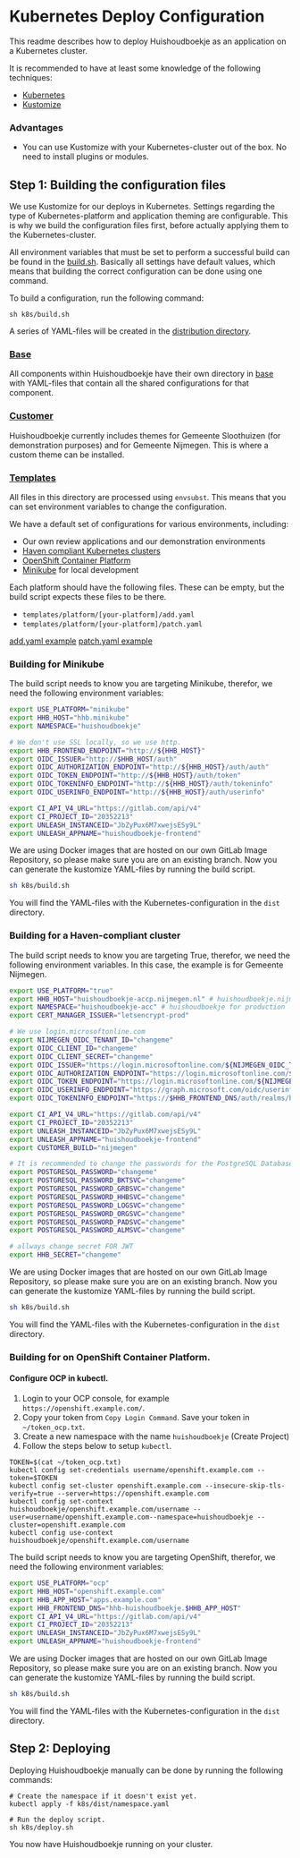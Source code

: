 # Kubernetes Deploy Configuration
This readme describes how to deploy Huishoudboekje as an application on a Kubernetes cluster.

It is recommended to have at least some knowledge of the following techniques:
- [Kubernetes](https://kubernetes.io/)
- [Kustomize](https://kustomize.io/)

### Advantages
- You can use Kustomize with your Kubernetes-cluster out of the box. No need to install plugins or modules.

## Step 1: Building the configuration files
We use Kustomize for our deploys in Kubernetes. Settings regarding the type of Kubernetes-platform and application theming are configurable.
This is why we build the configuration files first, before actually applying them to the Kubernetes-cluster.

All environment variables that must be set to perform a successful build can be found in the [build.sh](./build.sh).
Basically all settings have default values, which means that building the correct configuration can be done using one command.

To build a configuration, run the following command:
```shell
sh k8s/build.sh
```
A series of YAML-files will be created in the [distribution directory](./dist).

### [Base](./base)
All components within Huishoudboekje have their own directory in [base](./base) with YAML-files that contain all the shared configurations for that component.

### [Customer](./customer)
Huishoudboekje currently includes themes for Gemeente Sloothuizen (for demonstration purposes) and for Gemeente Nijmegen.
This is where a custom theme can be installed.

### [Templates](./templates)
All files in this directory are processed using `envsubst`. This means that you can set environment variables to change the configuration.

We have a default set of configurations for various environments, including:
- Our own review applications and our demonstration environments
- [Haven compliant Kubernetes clusters](https://haven.commonground.nl/)
- [OpenShift Container Platform](https://www.redhat.com/en/technologies/cloud-computing/openshift)
- [Minikube](https://minikube.sigs.k8s.io/docs/start/) for local development

Each platform should have the following files. These can be empty, but the build script expects these files to be there.
- `templates/platform/[your-platform]/add.yaml`
- `templates/platform/[your-platform]/patch.yaml`

[add.yaml example](https://github.com/kubernetes-sigs/kustomize/blob/master/examples/mySql/README.md#add-the-resources)
[patch.yaml example](https://kubernetes.io/docs/tasks/manage-kubernetes-objects/kustomization/#customizing)

### Building for Minikube
The build script needs to know you are targeting Minikube, therefor, we need the following environment variables:

```bash
export USE_PLATFORM="minikube"
export HHB_HOST="hhb.minikube"
export NAMESPACE="huishoudboekje"

# We don't use SSL locally, so we use http.
export HHB_FRONTEND_ENDPOINT="http://${HHB_HOST}"
export OIDC_ISSUER="http://$HHB_HOST/auth"
export OIDC_AUTHORIZATION_ENDPOINT="http://${HHB_HOST}/auth/auth"
export OIDC_TOKEN_ENDPOINT="http://${HHB_HOST}/auth/token"
export OIDC_TOKENINFO_ENDPOINT="http://${HHB_HOST}/auth/tokeninfo"
export OIDC_USERINFO_ENDPOINT="http://${HHB_HOST}/auth/userinfo"

export CI_API_V4_URL="https://gitlab.com/api/v4"
export CI_PROJECT_ID="20352213"
export UNLEASH_INSTANCEID="JbZyPux6M7xwejsESy9L"
export UNLEASH_APPNAME="huishoudboekje-frontend"
```

We are using Docker images that are hosted on our own GitLab Image Repository, so please make sure you are on an existing branch.
Now you can generate the kustomize YAML-files by running the build script.

```bash
sh k8s/build.sh
```

You will find the YAML-files with the Kubernetes-configuration in the `dist` directory.

### Building for a Haven-compliant cluster
The build script needs to know you are targeting True, therefor, we need the following environment variables.
In this case, the example is for Gemeente Nijmegen.

```bash
export USE_PLATFORM="true"
export HHB_HOST="huishoudboekje-accp.nijmegen.nl" # huishoudboekje.nijmegen.nl for production
export NAMESPACE="huishoudboekje-acc" # huishoudboekje for production
export CERT_MANAGER_ISSUER="letsencrypt-prod"

# We use login.microsoftonline.com
export NIJMEGEN_OIDC_TENANT_ID="changeme"
export OIDC_CLIENT_ID="changeme"
export OIDC_CLIENT_SECRET="changeme"
export OIDC_ISSUER="https://login.microsoftonline.com/${NIJMEGEN_OIDC_TENANT_ID}/v2.0"
export OIDC_AUTHORIZATION_ENDPOINT="https://login.microsoftonline.com/${NIJMEGEN_OIDC_TENANT_ID}/oauth2/v2.0/authorize"
export OIDC_TOKEN_ENDPOINT="https://login.microsoftonline.com/${NIJMEGEN_OIDC_TENANT_ID}/oauth2/v2.0/token"
export OIDC_USERINFO_ENDPOINT="https://graph.microsoft.com/oidc/userinfo"
export OIDC_TOKENINFO_ENDPOINT="https://$HHB_FRONTEND_DNS/auth/realms/hhb/protocol/openid-connect/token/introspect"

export CI_API_V4_URL="https://gitlab.com/api/v4"
export CI_PROJECT_ID="20352213"
export UNLEASH_INSTANCEID="JbZyPux6M7xwejsESy9L"
export UNLEASH_APPNAME="huishoudboekje-frontend"
export CUSTOMER_BUILD="nijmegen"

# It is recommended to change the passwords for the PostgreSQL Databases.
export POSTGRESQL_PASSWORD="changeme"
export POSTGRESQL_PASSWORD_BKTSVC="changeme"
export POSTGRESQL_PASSWORD_GRBSVC="changeme"
export POSTGRESQL_PASSWORD_HHBSVC="changeme"
export POSTGRESQL_PASSWORD_LOGSVC="changeme"
export POSTGRESQL_PASSWORD_ORGSVC="changeme"
export POSTGRESQL_PASSWORD_PADSVC="changeme"
export POSTGRESQL_PASSWORD_ALMSVC="changeme"

# allways change secret FOR JWT
export HHB_SECRET="changeme"
```

We are using Docker images that are hosted on our own GitLab Image Repository, so please make sure you are on an existing branch.
Now you can generate the kustomize YAML-files by running the build script.

```bash
sh k8s/build.sh
```

You will find the YAML-files with the Kubernetes-configuration in the `dist` directory.

### Building for on OpenShift Container Platform.

#### Configure OCP in kubectl.
1. Login to your OCP console, for example `https://openshift.example.com/`. 
2. Copy your token from `Copy Login Command`. Save your token in `~/token_ocp.txt`.
3. Create a new namespace with the name `huishoudboekje` (Create Project)
4. Follow the steps below to setup `kubectl`.

```shell
TOKEN=$(cat ~/token_ocp.txt)
kubectl config set-credentials username/openshift.example.com --token=$TOKEN
kubectl config set-cluster openshift.example.com --insecure-skip-tls-verify=true --server=https://openshift.example.com
kubectl config set-context huishoudboekje/openshift.example.com/username --user=username/openshift.example.com--namespace=huishoudboekje --cluster=openshift.example.com
kubectl config use-context huishoudboekje/openshift.example.com/username
```

The build script needs to know you are targeting OpenShift, therefor, we need the following environment variables:

```bash
export USE_PLATFORM="ocp"
export HHB_HOST="openshift.example.com"
export HHB_APP_HOST="apps.example.com"
export HHB_FRONTEND_DNS="hhb-huishoudboekje.$HHB_APP_HOST"
export CI_API_V4_URL="https://gitlab.com/api/v4"
export CI_PROJECT_ID="20352213"
export UNLEASH_INSTANCEID="JbZyPux6M7xwejsESy9L"
export UNLEASH_APPNAME="huishoudboekje-frontend"
```

We are using Docker images that are hosted on our own GitLab Image Repository, so please make sure you are on an existing branch.
Now you can generate the kustomize YAML-files by running the build script.

```bash
sh k8s/build.sh
```

You will find the YAML-files with the Kubernetes-configuration in the `dist` directory.


## Step 2: Deploying
Deploying Huishoudboekje manually can be done by running the following commands:

```shell
# Create the namespace if it doesn't exist yet.
kubectl apply -f k8s/dist/namespace.yaml
 
# Run the deploy script.
sh k8s/deploy.sh
```

You now have Huishoudboekje running on your cluster.